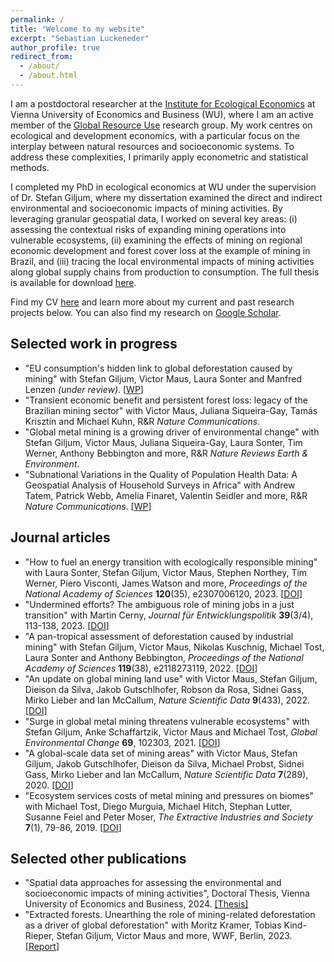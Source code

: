 ```yaml
---
permalink: /
title: "Welcome to my website"
excerpt: "Sebastian Luckeneder"
author_profile: true
redirect_from: 
  - /about/
  - /about.html
---
```


I am a postdoctoral researcher at the <a href="https://www.wu.ac.at/en/ecolecon/institute">Institute for Ecological Economics</a> at Vienna University of Economics and Business (WU), where I am an active member of the <a href="https://resource-use.global/">Global Resource Use</a> research group. My work centres on ecological and development economics, with a particular focus on the interplay between natural resources and socioeconomic systems. To address these complexities, I primarily apply econometric and statistical methods.

I completed my PhD in ecological economics at WU under the supervision of Dr. Stefan Giljum, where my dissertation examined the direct and indirect environmental and socioeconomic impacts of mining activities. By leveraging granular geospatial data, I worked on several key areas: (i) assessing the contextual risks of expanding mining operations into vulnerable ecosystems, (ii) examining the effects of mining on regional economic development and forest cover loss at the example of mining in Brazil, and (iii) tracing the local environmental impacts of mining activities along global supply chains from production to consumption. The full thesis is available for download <a href="https://sluckeneder.github.io/files/Luckeneder-thesis-2024.pdf" onclick="gtag('event', 'download', {'event_category': 'PDF', 'event_label': 'thesis'});">here</a>.

Find my CV <a href="https://sluckeneder.github.io/files/CV.pdf" onclick="gtag('event', 'download', {'event_category': 'PDF', 'event_label': 'CV'});">here</a> and learn more about my current and past research projects below. You can also find my research on <a href="https://scholar.google.at/citations?user=lggrSN4AAAAJ">Google Scholar</a>.

## Selected work in progress 

* "EU consumption's hidden link to global deforestation caused by mining" with Stefan Giljum, Victor Maus, Laura Sonter and Manfred Lenzen _(under review)_. [[WP](https://research.wu.ac.at/en/publications/eu-consumptions-hidden-link-to-global-deforestation-caused-by-min)]
* "Transient economic benefit and persistent forest loss: legacy of the Brazilian mining sector" with Victor Maus, Juliana Siqueira-Gay, Tamás Krisztin and Michael Kuhn, R&R _Nature Communications_.
* "Global metal mining is a growing driver of environmental change" with Stefan Giljum, Victor Maus, Juliana Siqueira-Gay, Laura Sonter, Tim Werner, Anthony Bebbington and more, R&R _Nature Reviews Earth & Environment_.
* "Subnational Variations in the Quality of Population Health Data: A Geospatial Analysis of Household Surveys in Africa" with Andrew Tatem, Patrick Webb, Amelia Finaret, Valentin Seidler and more, R&R _Nature Communications_. [[WP](https://papers.ssrn.com/sol3/papers.cfm?abstract_id=4508419)]

## Journal articles

* "How to fuel an energy transition with ecologically responsible mining" with Laura Sonter, Stefan Giljum, Victor Maus, Stephen Northey, Tim Werner, Piero Visconti, James Watson and more, _Proceedings of the National Academy of Sciences_ **120**(35), e2307006120, 2023. [[DOI](https://doi.org/10.1073/pnas.2307006120)]
* "Undermined efforts? The ambiguous role of mining jobs in a just transition" with Martin Cerny, _Journal für Entwicklungspolitik_ **39**(3/4), 113-138, 2023. [[DOI](https://doi.org/10.20446/JEP-2414-3197-39-3-113)]
* "A pan-tropical assessment of deforestation caused by industrial mining" with Stefan Giljum, Victor Maus, Nikolas Kuschnig, Michael Tost, Laura Sonter and Anthony Bebbington, _Proceedings of the National Academy of Sciences_ **119**(38), e2118273119, 2022. [[DOI](https://doi.org/10.1073/pnas.2118273119)]
* "An update on global mining land use" with Victor Maus, Stefan Giljum, Dieison da Silva, Jakob Gutschlhofer, Robson da Rosa, Sidnei Gass, Mirko Lieber and Ian McCallum, _Nature Scientific Data_ **9**(433), 2022. [[DOI](https://doi.org/10.1038/s41597-022-01547-4)]
* "Surge in global metal mining threatens vulnerable ecosystems" with Stefan Giljum, Anke Schaffartzik, Victor Maus and Michael Tost, _Global Environmental Change_ **69**, 102303, 2021. [[DOI](https://doi.org/10.1016/j.gloenvcha.2021.102303)]
* "A global-scale data set of mining areas" with Victor Maus, Stefan Giljum, Jakob Gutschlhofer, Dieison da Silva, Michael Probst, Sidnei Gass, Mirko Lieber and Ian McCallum, _Nature Scientific Data_ **7**(289), 2020. [[DOI](https://doi.org/10.1038/s41597-020-00624-w)]
* "Ecosystem services costs of metal mining and pressures on biomes" with Michael Tost, Diego Murguia, Michael Hitch, Stephan Lutter, Susanne Feiel and Peter Moser, _The Extractive Industries and Society_ **7**(1), 79-86, 2019. [[DOI](https://doi.org/10.1016/j.exis.2019.11.013)]

##  Selected other publications

* "Spatial data approaches for assessing the environmental and socioeconomic impacts of mining activities", Doctoral Thesis, Vienna University of Economics and Business, 2024. <a href="https://sluckeneder.github.io/files/Luckeneder-thesis-2024.pdf" onclick="gtag('event', 'download', {'event_category': 'PDF', 'event_label': 'thesis'});">[Thesis]</a>
* "Extracted forests. Unearthing the role of mining-related deforestation as a driver of global deforestation" with Moritz Kramer, Tobias Kind-Rieper, Stefan Giljum, Victor Maus and more, WWF, Berlin, 2023. [[Report](https://www.wwf.de/fileadmin/fm-wwf/Publikationen-PDF/Wald/WWF-Studie-Extracted-Forests.pdf)]

